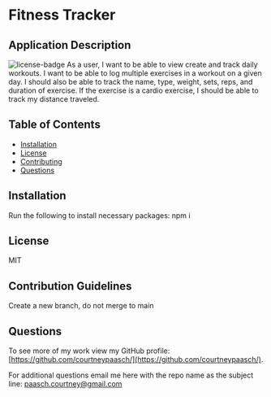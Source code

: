 # Fitness Tracker
  
  ## Application Description
  ![license-badge](https://img.shields.io/badge/License-MIT-blue.svg)
  As a user, I want to be able to view create and track daily workouts. I want to be able to log multiple exercises in a workout on a given day. I should also be able to track the name, type, weight, sets, reps, and duration of exercise. If the exercise is a cardio exercise, I should be able to track my distance traveled.

  ## Table of Contents
  * [Installation](#installation)
  * [License](#license)
  * [Contributing](#contribution-guidelines)
  * [Questions](#questions)

  ## Installation
  Run the following to install necessary packages:
  npm i 

  ## License
  MIT

  ## Contribution Guidelines
  Create a new branch, do not merge to main

  ## Questions
  To see more of my work view my GitHub profile: [https://github.com/courtneypaasch/](https://github.com/courtneypaasch/).
  
  For additional questions email me here with the repo name as the subject line: paasch.courtney@gmail.com
  
